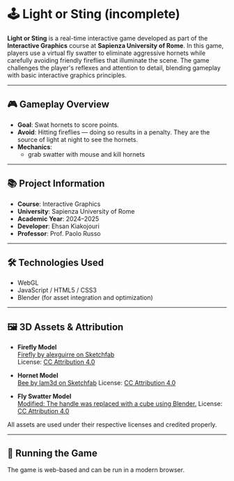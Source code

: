 # 🕹️ Light or Sting (incomplete)

**Light or Sting** is a real-time interactive game developed as part of the **Interactive Graphics** course at **Sapienza University of Rome**. In this game, players use a virtual fly swatter to eliminate aggressive hornets while carefully avoiding friendly fireflies that illuminate the scene. The game challenges the player's reflexes and attention to detail, blending gameplay with basic interactive graphics principles.

---

## 🎮 Gameplay Overview

- **Goal**: Swat hornets to score points.
- **Avoid**: Hitting fireflies — doing so results in a penalty. They are the source of light at night to see the hornets.
- **Mechanics**:
  - grab swatter with mouse and kill hornets

---

## 📚 Project Information

- **Course**: Interactive Graphics  
- **University**: Sapienza University of Rome  
- **Academic Year**: 2024–2025  
- **Developer**: Ehsan Kiakojouri 
- **Professor**: Prof. Paolo Russo

---

## 🛠️ Technologies Used

- WebGL 
- JavaScript / HTML5 / CSS3
- Blender (for asset integration and optimization)

---

## 🖼️ 3D Assets & Attribution

- **Firefly Model**  
  [Firefly by alexguirre on Sketchfab](https://sketchfab.com/3d-models/firefly-111cc8dc99c84940a8bd4dc83a4f430a)  
  License: [CC Attribution 4.0](https://creativecommons.org/licenses/by/4.0/)

- **Hornet Model**  
  [Bee by lam3d on Sketchfab](https://sketchfab.com/3d-models/bee-5d046a1e1c5141eabaff4c5c4ccc5d34)
  License: [CC Attribution 4.0](https://creativecommons.org/licenses/by/4.0/)

- **Fly Swatter Model**  
  [Modified: The handle was replaced with a cube using Blender.](https://sketchfab.com/3d-models/fly-swatter-1cbb42b179424bcc8d051e7363e3829d)
  License: [CC Attribution 4.0](https://creativecommons.org/licenses/by/4.0/)

All assets are used under their respective licenses and credited properly.

---

## 🚀 Running the Game

The game is web-based and can be run in a modern browser.
